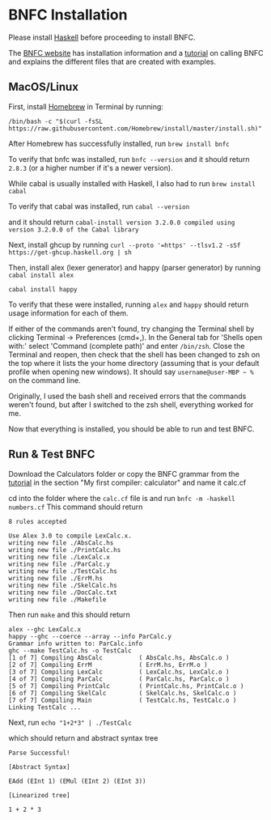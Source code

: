 # BNFC Installation

Please install [Haskell](Haskell-Installation.md) before proceeding to install BNFC.

The [BNFC website](https://bnfc.digitalgrammars.com/) has installation information and a [tutorial](https://bnfc.digitalgrammars.com/tutorial/bnfc-tutorial.html) on calling BNFC and explains the different files that are created with examples.

## MacOS/Linux

First, install [Homebrew](https://brew.sh/) in Terminal by running:

`/bin/bash -c "$(curl -fsSL https://raw.githubusercontent.com/Homebrew/install/master/install.sh)"`

After Homebrew has successfully installed, run
`brew install bnfc`

To verify that bnfc was installed, run `bnfc --version` and it should return `2.8.3` (or a higher number if it's a newer version).

While cabal is usually installed with Haskell, I also had to run `brew install cabal`

To verify that cabal was installed, run
`cabal --version`

and it should return
`cabal-install version 3.2.0.0
compiled using version 3.2.0.0 of the Cabal library`

Next, install ghcup by running
`curl --proto '=https' --tlsv1.2 -sSf https://get-ghcup.haskell.org | sh`

Then, install alex (lexer generator) and happy (parser generator) by running
`cabal install alex`

`cabal install happy`

To verify that these were installed, running
`alex` and `happy` should return usage information for each of them.

If either of the commands aren't found, try changing the Terminal shell by clicking Terminal -> Preferences (cmd+,). In the General tab for 'Shells open with:' select 'Command (complete path)' and enter `/bin/zsh`.
Close the Terminal and reopen, then check that the shell has been changed to zsh on the top where it lists the your home directory (assuming that is your default profile when opening new windows).
It should say `username@user-MBP ~ % ` on the command line.

Originally, I used the bash shell and received errors that the commands weren't found, but after I switched to the zsh shell, everything worked for me.

Now that everything is installed, you should be able to run and test BNFC.

## Run & Test BNFC
Download the Calculators folder or copy the BNFC grammar from the [tutorial](https://bnfc.digitalgrammars.com/tutorial/bnfc-tutorial.html) in the section "My first compiler: calculator" and name it calc.cf

cd into the folder where the `calc.cf` file is and run
`bnfc -m -haskell numbers.cf`
This command should return
```
8 rules accepted

Use Alex 3.0 to compile LexCalc.x.
writing new file ./AbsCalc.hs
writing new file ./PrintCalc.hs
writing new file ./LexCalc.x
writing new file ./ParCalc.y
writing new file ./TestCalc.hs
writing new file ./ErrM.hs
writing new file ./SkelCalc.hs
writing new file ./DocCalc.txt
writing new file ./Makefile
```

Then run
`make`
and this should return
```
alex --ghc LexCalc.x
happy --ghc --coerce --array --info ParCalc.y
Grammar info written to: ParCalc.info
ghc --make TestCalc.hs -o TestCalc
[1 of 7] Compiling AbsCalc          ( AbsCalc.hs, AbsCalc.o )
[2 of 7] Compiling ErrM             ( ErrM.hs, ErrM.o )
[3 of 7] Compiling LexCalc          ( LexCalc.hs, LexCalc.o )
[4 of 7] Compiling ParCalc          ( ParCalc.hs, ParCalc.o )
[5 of 7] Compiling PrintCalc        ( PrintCalc.hs, PrintCalc.o )
[6 of 7] Compiling SkelCalc         ( SkelCalc.hs, SkelCalc.o )
[7 of 7] Compiling Main             ( TestCalc.hs, TestCalc.o )
Linking TestCalc ...
```

Next, run
`echo "1+2*3" | ./TestCalc`

which should return and abstract syntax tree

```
Parse Successful!

[Abstract Syntax]

EAdd (EInt 1) (EMul (EInt 2) (EInt 3))

[Linearized tree]

1 + 2 * 3
```
